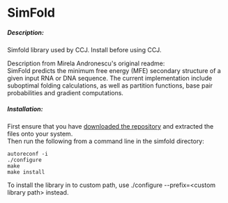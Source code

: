 # SimFold

##### Description:
Simfold library used by CCJ. Install before using CCJ.

Description from Mirela Andronescu's original readme:   
SimFold predicts the minimum free energy (MFE) secondary structure of a
given input RNA or DNA sequence. The current implementation include
suboptimal folding calculations, as well as partition functions, base
pair probabilities and gradient computations.

##### Installation: 
First ensure that you have [downloaded the repository](https://github.com/HosnaJabbari/CCJ/archive/master.zip) and extracted the files onto your system.   
Then run the following from a command line in the simfold directory:    
```
autoreconf -i     
./configure    
make  
make install
```

To install the library in to custom path, use
./configure --prefix=\<custom library path>
instead.
